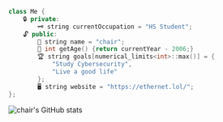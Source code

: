 ```C++
class Me {
    🔒 private:
        🗝️ string currentOccupation = "HS Student";
    🔓 public:
        👋 string name = "chair";
        📅 int getAge() {return currentYear - 2006;}
        🏆 string goals[numerical_limits<int>::max()] = {
            "Study Cybersecurity",
            "Live a good life"
        };
        🖥️ string website = "https://ethernet.lol/";
};
```

![chair's GitHub stats](https://github-readme-stats.vercel.app/api/top-langs/?username=returnchair&show_icons=true&theme=transparent)
